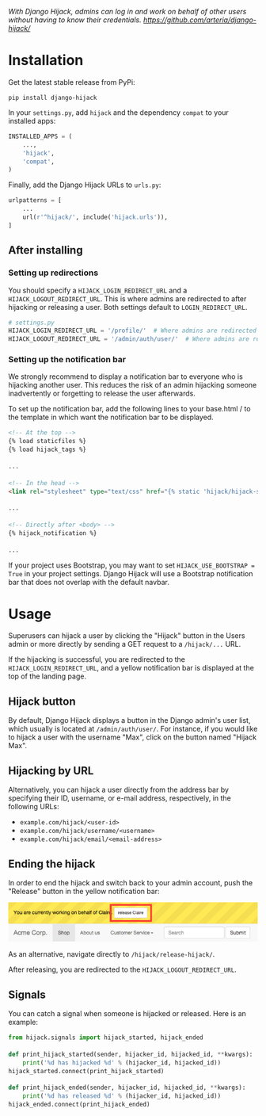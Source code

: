*With Django Hijack, admins can log in and work on behalf of other users without having to know their credentials. <https://github.com/arteria/django-hijack/>*

# Installation

Get the latest stable release from PyPi:

    pip install django-hijack

In your ``settings.py``, add ``hijack`` and the dependency `compat` to your installed apps:

```python
INSTALLED_APPS = (
    ...,
    'hijack',
    'compat',
)
```

Finally, add the Django Hijack URLs to ``urls.py``:

```python
urlpatterns = [
    ...
    url(r'^hijack/', include('hijack.urls')),
]
```

## After installing

### Setting up redirections
You should specify a `HIJACK_LOGIN_REDIRECT_URL` and a `HIJACK_LOGOUT_REDIRECT_URL`. 
This is where admins are redirected to after hijacking or releasing a user. 
Both settings default to `LOGIN_REDIRECT_URL`.

```python
# settings.py
HIJACK_LOGIN_REDIRECT_URL = '/profile/'  # Where admins are redirected to after hijacking a user
HIJACK_LOGOUT_REDIRECT_URL = '/admin/auth/user/'  # Where admins are redirected to after releasing a user
```

### Setting up the notification bar
We strongly recommend to display a notification bar to everyone who is hijacking another user.
This reduces the risk of an admin hijacking someone inadvertently or forgetting to release the user afterwards.

To set up the notification bar, add the following lines to your base.html / to the template in which want the notification bar to be displayed.

```html
<!-- At the top -->
{% load staticfiles %}
{% load hijack_tags %}

...

<!-- In the head -->
<link rel="stylesheet" type="text/css" href="{% static 'hijack/hijack-styles.css' %}" />

...

<!-- Directly after <body> -->
{% hijack_notification %}

...
```

If your project uses Bootstrap, you may want to set `HIJACK_USE_BOOTSTRAP = True` in your project settings.
Django Hijack will use a Bootstrap notification bar that does not overlap with the default navbar.

# Usage

Superusers can hijack a user by clicking the "Hijack" button in the Users admin or more directly by sending a GET request to a `/hijack/...` URL.

If the hijacking is successful, you are redirected to the `HIJACK_LOGIN_REDIRECT_URL`, 
and a yellow notification bar is displayed at the top of the landing page.

## Hijack button

By default, Django Hijack displays a button in the Django admin's user list, which usually is located at `/admin/auth/user/`. 
For instance, if you would like to hijack a user with the username "Max", click on the button named "Hijack Max".

## Hijacking by URL
Alternatively, you can hijack a user directly from the address bar by specifying their ID, username, or e-mail address, respectively, in the following URLs:

* `example.com/hijack/<user-id>` 
* `example.com/hijack/username/<username>`
* `example.com/hijack/email/<email-address>`

## Ending the hijack
In order to end the hijack and switch back to your admin account, push the "Release" button in the yellow notification bar:

![Screenshot of the release button in the notification bar](release-button.png)

As an alternative, navigate directly to `/hijack/release-hijack/`.

After releasing, you are redirected to the `HIJACK_LOGOUT_REDIRECT_URL`.

## Signals
You can catch a signal when someone is hijacked or released. Here is an example:

```python
from hijack.signals import hijack_started, hijack_ended

def print_hijack_started(sender, hijacker_id, hijacked_id, **kwargs):
    print('%d has hijacked %d' % (hijacker_id, hijacked_id))
hijack_started.connect(print_hijack_started)
    
def print_hijack_ended(sender, hijacker_id, hijacked_id, **kwargs):
    print('%d has released %d' % (hijacker_id, hijacked_id))
hijack_ended.connect(print_hijack_ended)
```